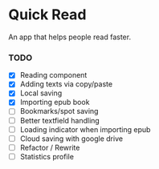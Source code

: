 # Quick Read

An app that helps people read faster.

### TODO
- [X] Reading component
- [X] Adding texts via copy/paste
- [X] Local saving
- [X] Importing epub book
- [ ] Bookmarks/spot saving
- [ ] Better textfield handling
- [ ] Loading indicator when importing epub
- [ ] Cloud saving with google drive
- [ ] Refactor / Rewrite
- [ ] Statistics profile
